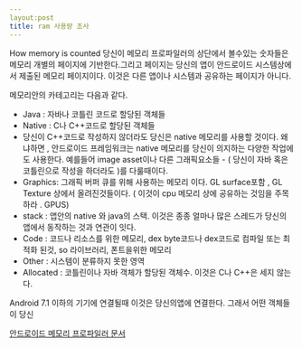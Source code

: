 ```yaml
---
layout:post
title: ram 사용량 조사 
---
```


How memory is counted 
당신이 메모리 프로파일러의 상단에서 볼수있는 숫자들은 메모리 개별의 페이지에 기반한다.그리고 페이지는 당신의 앱이 안드로이드 시스템상에서 제출된 메모리 페이지이다. 이것은 다른 앱이나 시스템과 공유하는 페이지가 아니다. 

메모리안의 카테고리는 다음과 같다. 
- Java : 자바나 코틀린 코드로 할당된 객체들 
- Native : C나 C++코드로 할당된 객체들 
- 당신이 C++코드로 작성하지 않더라도 당신은 native 메모리를 사용할 것이다. 왜냐하면 , 안드로이드 프레임워크는 native 메모리를 당신이 의지하는 다양한 작업에도 사용한다. 예를들어 image asset이나 다른 그래픽요소들 - ( 당신이 자바 혹은 코틀린으로 작성을 하더라도 )를 다룰때이다.
- Graphics: 그래픽 버퍼 큐를 위해 사용하는 메모리 이다. GL surface포함 , GL Texture 상에서 올려진것들이다. ( 이것이 cpu 메모리 상에 공유하는 것임을 주목하라 . GPUS)
- stack : 앱안의 native 와 java의 스택. 이것은 종종 얼마나 많은 스레드가 당신의 앱에서 동작하는 것과 연관이 잇다. 
- Code : 코드나 리소스를 위한 메모리, dex byte코드나 dex코드로 컴파일 또는 최적화 된것, so 라이브러리, 폰트을위한 메모리 
- Other : 시스템이 분류하지 못한 영역 
- Allocated : 코틀린이나 자바 객체가 할당된 객체수. 이것은 C나 C++은 세지 않는다. 


Android 7.1 이하의 기기에 연결될때 이것은 당신의앱에 연결한다. 그래서 어떤 객체들이 당신

[안드로이드 메모리 프로파일러 문서](https://developer.android.com/studio/profile/memory-profiler.html)